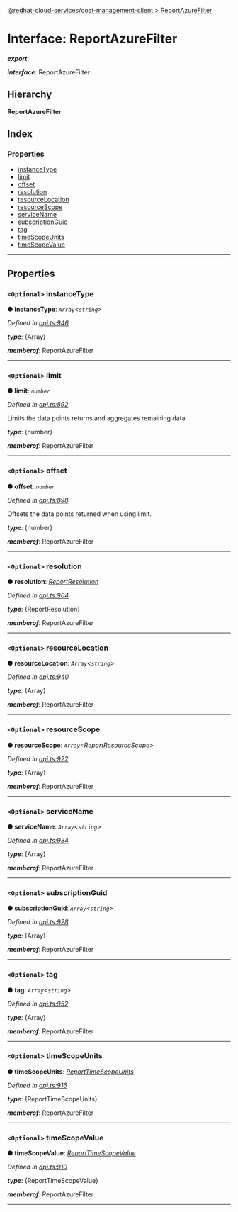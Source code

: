 [@redhat-cloud-services/cost-management-client](../README.md) > [ReportAzureFilter](../interfaces/reportazurefilter.md)

# Interface: ReportAzureFilter

*__export__*: 

*__interface__*: ReportAzureFilter

## Hierarchy

**ReportAzureFilter**

## Index

### Properties

* [instanceType](reportazurefilter.md#instancetype)
* [limit](reportazurefilter.md#limit)
* [offset](reportazurefilter.md#offset)
* [resolution](reportazurefilter.md#resolution)
* [resourceLocation](reportazurefilter.md#resourcelocation)
* [resourceScope](reportazurefilter.md#resourcescope)
* [serviceName](reportazurefilter.md#servicename)
* [subscriptionGuid](reportazurefilter.md#subscriptionguid)
* [tag](reportazurefilter.md#tag)
* [timeScopeUnits](reportazurefilter.md#timescopeunits)
* [timeScopeValue](reportazurefilter.md#timescopevalue)

---

## Properties

<a id="instancetype"></a>

### `<Optional>` instanceType

**● instanceType**: *`Array`<`string`>*

*Defined in [api.ts:946](https://github.com/RedHatInsights/javascript-clients/blob/master/packages/cost-management/api.ts#L946)*

*__type__*: {Array}

*__memberof__*: ReportAzureFilter

___
<a id="limit"></a>

### `<Optional>` limit

**● limit**: *`number`*

*Defined in [api.ts:892](https://github.com/RedHatInsights/javascript-clients/blob/master/packages/cost-management/api.ts#L892)*

Limits the data points returns and aggregates remaining data.

*__type__*: {number}

*__memberof__*: ReportAzureFilter

___
<a id="offset"></a>

### `<Optional>` offset

**● offset**: *`number`*

*Defined in [api.ts:898](https://github.com/RedHatInsights/javascript-clients/blob/master/packages/cost-management/api.ts#L898)*

Offsets the data points returned when using limit.

*__type__*: {number}

*__memberof__*: ReportAzureFilter

___
<a id="resolution"></a>

### `<Optional>` resolution

**● resolution**: *[ReportResolution](../enums/reportresolution.md)*

*Defined in [api.ts:904](https://github.com/RedHatInsights/javascript-clients/blob/master/packages/cost-management/api.ts#L904)*

*__type__*: {ReportResolution}

*__memberof__*: ReportAzureFilter

___
<a id="resourcelocation"></a>

### `<Optional>` resourceLocation

**● resourceLocation**: *`Array`<`string`>*

*Defined in [api.ts:940](https://github.com/RedHatInsights/javascript-clients/blob/master/packages/cost-management/api.ts#L940)*

*__type__*: {Array}

*__memberof__*: ReportAzureFilter

___
<a id="resourcescope"></a>

### `<Optional>` resourceScope

**● resourceScope**: *`Array`<[ReportResourceScope](../enums/reportresourcescope.md)>*

*Defined in [api.ts:922](https://github.com/RedHatInsights/javascript-clients/blob/master/packages/cost-management/api.ts#L922)*

*__type__*: {Array}

*__memberof__*: ReportAzureFilter

___
<a id="servicename"></a>

### `<Optional>` serviceName

**● serviceName**: *`Array`<`string`>*

*Defined in [api.ts:934](https://github.com/RedHatInsights/javascript-clients/blob/master/packages/cost-management/api.ts#L934)*

*__type__*: {Array}

*__memberof__*: ReportAzureFilter

___
<a id="subscriptionguid"></a>

### `<Optional>` subscriptionGuid

**● subscriptionGuid**: *`Array`<`string`>*

*Defined in [api.ts:928](https://github.com/RedHatInsights/javascript-clients/blob/master/packages/cost-management/api.ts#L928)*

*__type__*: {Array}

*__memberof__*: ReportAzureFilter

___
<a id="tag"></a>

### `<Optional>` tag

**● tag**: *`Array`<`string`>*

*Defined in [api.ts:952](https://github.com/RedHatInsights/javascript-clients/blob/master/packages/cost-management/api.ts#L952)*

*__type__*: {Array}

*__memberof__*: ReportAzureFilter

___
<a id="timescopeunits"></a>

### `<Optional>` timeScopeUnits

**● timeScopeUnits**: *[ReportTimeScopeUnits](../enums/reporttimescopeunits.md)*

*Defined in [api.ts:916](https://github.com/RedHatInsights/javascript-clients/blob/master/packages/cost-management/api.ts#L916)*

*__type__*: {ReportTimeScopeUnits}

*__memberof__*: ReportAzureFilter

___
<a id="timescopevalue"></a>

### `<Optional>` timeScopeValue

**● timeScopeValue**: *[ReportTimeScopeValue](../enums/reporttimescopevalue.md)*

*Defined in [api.ts:910](https://github.com/RedHatInsights/javascript-clients/blob/master/packages/cost-management/api.ts#L910)*

*__type__*: {ReportTimeScopeValue}

*__memberof__*: ReportAzureFilter

___

